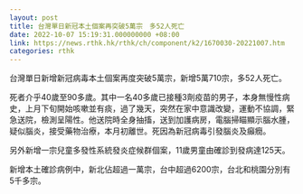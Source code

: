 ```yaml
---
layout: post
title: 台灣單日新冠本土個案再突破5萬宗　多52人死亡
date: 2022-10-07 15:19:31.000000000 +08:00
link: https://news.rthk.hk/rthk/ch/component/k2/1670030-20221007.htm
categories: rthk
---
```


台灣單日新增新冠病毒本土個案再度突破5萬宗，新增5萬710宗，多52人死亡。

死者介乎40歲至90多歲。其中一名40多歲已接種3劑疫苗的男子，本身無慢性病史，上月下旬開始咳嗽並有痰，過了幾天，突然在家中意識改變，運動不協調，緊急送院，檢測呈陽性。他送院時全身抽搐，送到加護病房，電腦掃瞄顯示腦水腫，疑似腦炎，接受藥物治療，本月初離世。死因為新冠病毒引發腦炎及癲癇。

另外新增一宗兒童多發性系統發炎症候群個案，11歲男童由確診到發病達125天。

新增本土確診病例中，新北佔超過一萬宗，台中超過6200宗，台北和桃園分別有5千多宗。
